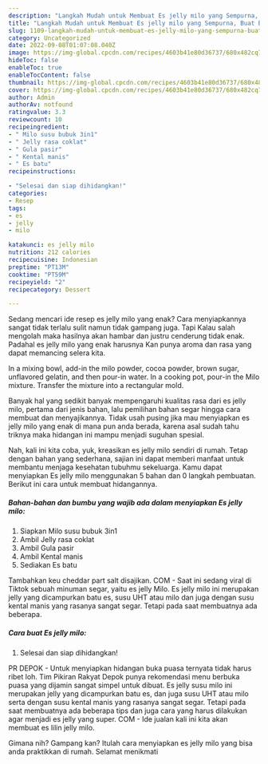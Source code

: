 ```yaml
---
description: "Langkah Mudah untuk Membuat Es jelly milo yang Sempurna, Buat Buka Puasa Bisa Manjain Lidah"
title: "Langkah Mudah untuk Membuat Es jelly milo yang Sempurna, Buat Buka Puasa Bisa Manjain Lidah"
slug: 1109-langkah-mudah-untuk-membuat-es-jelly-milo-yang-sempurna-buat-buka-puasa-bisa-manjain-lidah
category: Uncategorized
date: 2022-09-08T01:07:08.040Z
image: https://img-global.cpcdn.com/recipes/4603b41e80d36737/680x482cq70/es-jelly-milo-foto-resep-utama.jpg
hideToc: false
enableToc: true
enableTocContent: false
thumbnail: https://img-global.cpcdn.com/recipes/4603b41e80d36737/680x482cq70/es-jelly-milo-foto-resep-utama.jpg
cover: https://img-global.cpcdn.com/recipes/4603b41e80d36737/680x482cq70/es-jelly-milo-foto-resep-utama.jpg
author: Admin
authorAv: notfound
ratingvalue: 3.3
reviewcount: 10
recipeingredient:
- " Milo susu bubuk 3in1"
- " Jelly rasa coklat"
- " Gula pasir"
- " Kental manis"
- " Es batu"
recipeinstructions:

- "Selesai dan siap dihidangkan!"
categories:
- Resep
tags:
- es
- jelly
- milo

katakunci: es jelly milo 
nutrition: 212 calories
recipecuisine: Indonesian
preptime: "PT13M"
cooktime: "PT59M"
recipeyield: "2"
recipecategory: Dessert

---
```



Sedang mencari ide resep es jelly milo yang enak? Cara menyiapkannya sangat tidak terlalu sulit namun tidak gampang juga. Tapi Kalau salah mengolah maka hasilnya akan hambar dan justru cenderung tidak enak. Padahal es jelly milo yang enak harusnya Kan punya aroma dan rasa yang dapat memancing selera kita.


In a mixing bowl, add-in the milo powder, cocoa powder, brown sugar, unflavored gelatin, and then pour-in water. In a cooking pot, pour-in the Milo mixture. Transfer the mixture into a rectangular mold.

Banyak hal yang sedikit banyak mempengaruhi kualitas rasa dari es jelly milo, pertama dari jenis bahan, lalu pemilihan bahan segar hingga cara membuat dan menyajikannya. Tidak usah pusing jika mau menyiapkan es jelly milo yang enak di mana pun anda berada, karena asal sudah tahu triknya maka hidangan ini mampu menjadi suguhan spesial.


Nah, kali ini kita coba, yuk, kreasikan es jelly milo sendiri di rumah. Tetap dengan bahan yang sederhana, sajian ini dapat memberi manfaat untuk membantu menjaga kesehatan tubuhmu sekeluarga. Kamu dapat menyiapkan Es jelly milo menggunakan 5 bahan dan 0 langkah pembuatan. Berikut ini cara untuk membuat hidangannya.

<!--inarticleads1-->

##### Bahan-bahan dan bumbu yang wajib ada dalam menyiapkan Es jelly milo:

1. Siapkan  Milo susu bubuk 3in1
1. Ambil  Jelly rasa coklat
1. Ambil  Gula pasir
1. Ambil  Kental manis
1. Sediakan  Es batu


Tambahkan keu cheddar part salt disajikan. COM - Saat ini sedang viral di Tiktok sebuah minuman segar, yaitu es jelly Milo. Es jelly milo ini merupakan jelly yang dicampurkan batu es, susu UHT atau milo dan juga dengan susu kental manis yang rasanya sangat segar. Tetapi pada saat membuatnya ada beberapa. 

<!--inarticleads2-->

##### Cara buat Es jelly milo:


1. Selesai dan siap dihidangkan!

PR DEPOK - Untuk menyiapkan hidangan buka puasa ternyata tidak harus ribet loh. Tim Pikiran Rakyat Depok punya rekomendasi menu berbuka puasa yang dijamin sangat simpel untuk dibuat. Es jelly susu milo ini merupakan jelly yang dicampurkan batu es, dan juga susu UHT atau milo serta dengan susu kental manis yang rasanya sangat segar. Tetapi pada saat membuatnya ada beberapa tips dan juga cara yang harus dilakukan agar menjadi es jelly yang super. COM - Ide jualan kali ini kita akan membuat es lilin jelly milo. 

Gimana nih? Gampang kan? Itulah cara menyiapkan es jelly milo yang bisa anda praktikkan di rumah. Selamat menikmati
